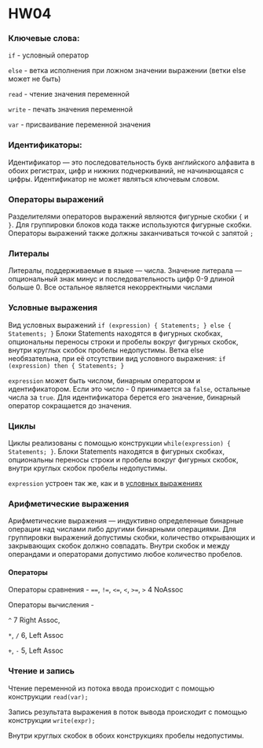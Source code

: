 # HW04

### Ключевые слова:

`if` - условный оператор

`else` - ветка исполнения при ложном значении выражении (ветки else может не быть)

`read` - чтение значения переменной

`write` - печать значения переменной

`var` - присваивание переменной значения

### Идентификаторы:

Идентификатор — это последовательность букв английского алфавита в обоих регистрах, цифр и нижних подчеркиваний, не
начинающаяся с цифры. Идентификатор не может являться ключевым словом.

### Операторы выражений

Разделителями операторов выражений являются фигурные скобки `{` и `}`. Для группировки блоков кода также используются
фигурные скобки. Операторы выражений также должны заканчиваться точкой с запятой `;`

### Литералы

Литералы, поддерживаемые в языке — числа. Значение литерала — опциональный знак минус и последовательность цифр 0-9
длиной больше 0. Все остальное является некорректными числами

### Условные выражения

Вид условных выражений
`if (expression) { Statements; } else { Statements; }`
Блоки Statements находятся в фигурных скобках, опциональны переносы строки и пробелы вокруг фигурных скобок, внутри круглых скобок пробелы недопустимы. Ветка else
необязательна, при её отсутствии вид условного выражения: `if (expression) then { Statements; }`

`expression` может быть числом, бинарным оператором и идентификатором. Если это число - 0 принимается за `false`,
остальные числа за `true`. Для идентификатора берется его значение, бинарный оператор сокращается до значения.

### Циклы

Циклы реализованы с помощью конструкции `while(expression) { Statements; }`. Блоки Statements находятся в фигурных
скобках, опциональны переносы строки и пробелы вокруг фигурных скобок, внутри круглых скобок пробелы недопустимы.

`expression` устроен так же, как и в [условных выражениях](#условные-выражения)

### Арифметические выражения

Арифметические выражения — индуктивно определенные бинарные операции над числами либо другими бинарными операциями. Для
группировки выражений допустимы скобки, количество открывающих и закрывающих скобок должно совпадать. Внутри скобок и
между операндами и операторами допустимо любое количество пробелов.

#### Операторы

Операторы сравнения - `==`, `!=`, `<=`, `<`, `>=`, `>` 4 NoAssoc

Операторы вычисления - 

`^` 7 Right Assoc,

`*`, `/` 6, Left Assoc

`+`, `-` 5, Left Assoc


### Чтение и запись

Чтение переменной из потока ввода происходит с помощью конструкции `read(var);`

Запись результата выражения в поток вывода происходит с помощью конструкции `write(expr);`

Внутри круглых скобок в обоих конструкциях пробелы недопустимы.

